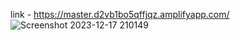 link - https://master.d2vb1bo5qffjqz.amplifyapp.com/
![Screenshot 2023-12-17 210149](https://github.com/mithilreddy369/countdown_timer/assets/89974832/af76604f-1389-44ad-96f3-020d8e3743f6)
